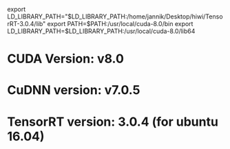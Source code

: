 export LD_LIBRARY_PATH="$LD_LIBRARY_PATH:/home/jannik/Desktop/hiwi/TensorRT-3.0.4/lib"
export PATH=$PATH:/usr/local/cuda-8.0/bin
export LD_LIBRARY_PATH=$LD_LIBRARY_PATH:/usr/local/cuda-8.0/lib64



# CUDA Version: v8.0
# CuDNN version: v7.0.5
# TensorRT version: 3.0.4 (for ubuntu 16.04)


